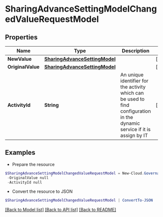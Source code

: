 # SharingAdvanceSettingModelChangedValueRequestModel
## Properties

Name | Type | Description | Notes
------------ | ------------- | ------------- | -------------
**NewValue** | [**SharingAdvanceSettingModel**](SharingAdvanceSettingModel.md) |  | [optional] 
**OriginalValue** | [**SharingAdvanceSettingModel**](SharingAdvanceSettingModel.md) |  | [optional] 
**ActivityId** | **String** | An unique identifier for the activity which can be used to find configuration in the dynamic service if it is assign by IT | [optional] 

## Examples

- Prepare the resource
```powershell
$SharingAdvanceSettingModelChangedValueRequestModel = New-Cloud.Governance.ClientSharingAdvanceSettingModelChangedValueRequestModel  -NewValue null `
 -OriginalValue null `
 -ActivityId null
```

- Convert the resource to JSON
```powershell
$SharingAdvanceSettingModelChangedValueRequestModel | ConvertTo-JSON
```

[[Back to Model list]](../README.md#documentation-for-models) [[Back to API list]](../README.md#documentation-for-api-endpoints) [[Back to README]](../README.md)

